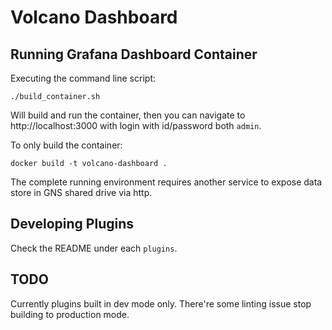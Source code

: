 # Volcano Dashboard

## Running Grafana Dashboard Container

Executing the command line script:
```
./build_container.sh
```
Will build and run the container, then you can navigate to http://localhost:3000 with login with id/password both `admin`.

To only build the container:
```
docker build -t volcano-dashboard .
```
The complete running environment requires another service to expose data store in GNS shared drive via http.

## Developing Plugins

Check the README under each `plugins`.

## TODO

Currently plugins built in dev mode only. There're some linting issue stop building to production mode.
